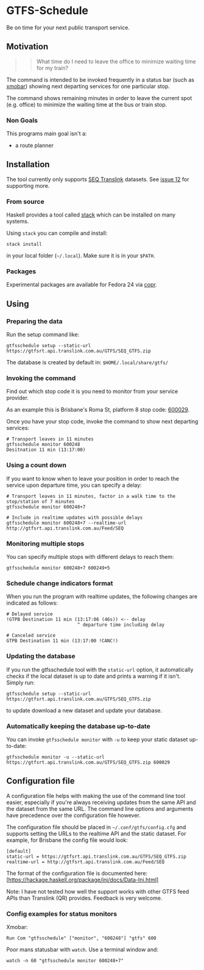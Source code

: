GTFS-Schedule
=============

Be on time for your next public transport service.

## Motivation

>> What time do I need to leave the office to minimize waiting time for
>> my train?

The command is intended to be invoked frequently in a status bar (such as
[xmobar](https://github.com/jaor/xmobar)) showing next departing services for
one particular stop.

The command shows remaining minutes in order to leave the current spot (e.g.
office) to minimize the waiting time at the bus or train stop.

### Non Goals

This programs main goal isn't a:

* a route planner


## Installation

The tool currently only supports [SEQ
Translink](https://gtfsrt.api.translink.com.au) datasets. See [issue
12](https://github.com/romanofski/gtfsschedule/issues/12) for supporting
more.

### From source

Haskell provides a tool called
[stack](https://docs.haskellstack.org/en/stable/README/) which can be installed
on many systems.

Using `stack` you can compile and install:

    stack install

in your local folder (`~/.local`). Make sure it is in your `$PATH`.

### Packages

Experimental packages are available for Fedora 24 via
[copr](https://copr.fedorainfracloud.org/coprs/romanofski/gtfsschedule/).

## Using

### Preparing the data

Run the setup command like:

    gtfsschedule setup --static-url https://gtfsrt.api.translink.com.au/GTFS/SEQ_GTFS.zip

The database is created by default in: `$HOME/.local/share/gtfs/`

### Invoking the command

Find out which stop code it is you need to monitor from your service provider.

As an example this is Brisbane's Roma St, platform 8 stop code:
[600029](https://jp.translink.com.au/plan-your-journey/stops/600029).

Once you have your stop code, invoke the command to show next departing services:

    # Transport leaves in 11 minutes
    gtfsschedule monitor 600248
    Desitnation 11 min (13:17:00)

### Using a count down

If you want to know when to leave your position in order to reach the service
upon departure time, you can specify a delay:

    # Transport leaves in 11 minutes, factor in a walk time to the stop/station of 7 minutes
    gtfsschedule monitor 600248+7

    # Include in realtime updates with possible delays
    gtfsschedule monitor 600248+7 --realtime-url http://gtfsrt.api.translink.com.au/Feed/SEQ

### Monitoring multiple stops

You can specify multiple stops with different delays to reach them:

    gtfsschedule monitor 600248+7 600249+5

### Schedule change indicators format

When you run the program with realtime updates, the following changes are indicated as follows:

    # Delayed service
    !GTPB Destination 11 min (13:17:06 (46s)) <-- delay
                              ^ departure time including delay

    # Canceled service
    GTPB Destination 11 min (13:17:00 !CANC!)


### Updating the database

If you run the gtfsschedule tool with the `static-url` option, it automatically checks if the local dataset is up to date and prints a warning if it isn't. Simply run:

    gtfsschedule setup --static-url https://gtfsrt.api.translink.com.au/GTFS/SEQ_GTFS.zip

to update download a new dataset and update your database.

### Automatically keeping the database up-to-date

You can invoke `gtfsschedule monitor` with `-u` to keep your static dataset up-to-date:

    gtfsschedule monitor -u --static-url https://gtfsrt.api.translink.com.au/GTFS/SEQ_GTFS.zip 600029

## Configuration file

A configuration file helps with making the use of the command line tool easier,
especially if you're always receiving updates from the same API and the dataset
from the same URL. The command line options and arguments have precedence over
the configuration file however.

The configuration file should be placed in `~/.conf/gtfs/config.cfg` and
supports setting the URLs to the realtime API and the static dataset. For
example, for Brisbane the config file would look:

    [default]
    static-url = https://gtfsrt.api.translink.com.au/GTFS/SEQ_GTFS.zip
    realtime-url = http://gtfsrt.api.translink.com.au/Feed/SEQ

The format of the configuration file is documented here: [https://hackage.haskell.org/package/ini/docs/Data-Ini.html]

Note: I have not tested how well the support works with other GTFS feed APIs
than Translink (QR) provides. Feedback is very welcome.

### Config examples for status monitors

Xmobar:

    Run Com "gtfsschedule" ["monitor", "600248"] "gtfs" 600

Poor mans statusbar with `watch`. Use a terminal window and:

    watch -n 60 "gtfsschedule monitor 600248+7"

